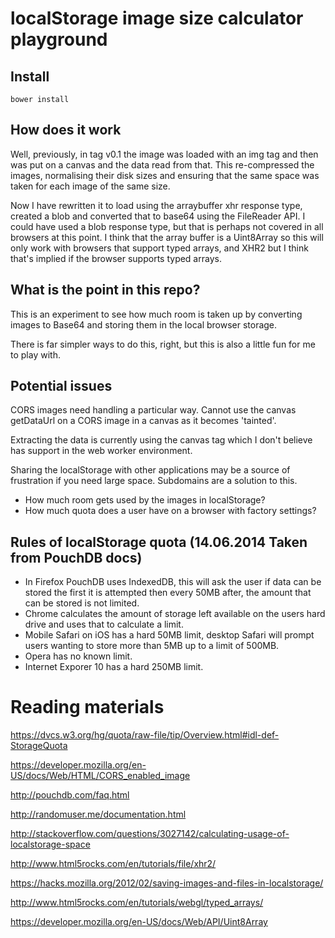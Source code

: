 # localStorage image size calculator playground

## Install
```
bower install
```

## How does it work
Well, previously, in tag v0.1 the image was loaded with an img tag and then was put on a canvas
and the data read from that. This re-compressed the images, normalising their disk sizes and
ensuring that the same space was taken for each image of the same size.

Now I have rewritten it to load using the arraybuffer xhr response type, created a blob and
converted that to base64 using the FileReader API. I could have used a blob response type, but that
is perhaps not covered in all browsers at this point. I think that the array buffer is a Uint8Array
so this will only work with browsers that support typed arrays, and XHR2 but I think that's
implied if the browser supports typed arrays.

## What is the point in this repo?
This is an experiment to see how much room is taken up by converting images to Base64 and storing
them in the local browser storage.

There is far simpler ways to do this, right, but this is also a little fun for me to play with.

## Potential issues
CORS images need handling a particular way. Cannot use the canvas getDataUrl on a CORS image in a
canvas as it becomes 'tainted'.

Extracting the data is currently using the canvas tag which I don't believe has support in the
web worker environment.

Sharing the localStorage with other applications may be a source of frustration if you need large
space. Subdomains are a solution to this.

* How much room gets used by the images in localStorage?
* How much quota does a user have on a browser with factory settings?

## Rules of localStorage quota (14.06.2014 Taken from PouchDB docs)
* In Firefox PouchDB uses IndexedDB, this will ask the user if data can be stored the first it is attempted then every 50MB after, the amount that can be stored is not limited.
* Chrome calculates the amount of storage left available on the users hard drive and uses that to calculate a limit.
* Mobile Safari on iOS has a hard 50MB limit, desktop Safari will prompt users wanting to store more than 5MB up to a limit of 500MB.
* Opera has no known limit.
* Internet Exporer 10 has a hard 250MB limit.


# Reading materials

https://dvcs.w3.org/hg/quota/raw-file/tip/Overview.html#idl-def-StorageQuota

https://developer.mozilla.org/en-US/docs/Web/HTML/CORS_enabled_image

http://pouchdb.com/faq.html

http://randomuser.me/documentation.html

http://stackoverflow.com/questions/3027142/calculating-usage-of-localstorage-space

http://www.html5rocks.com/en/tutorials/file/xhr2/

https://hacks.mozilla.org/2012/02/saving-images-and-files-in-localstorage/

http://www.html5rocks.com/en/tutorials/webgl/typed_arrays/

https://developer.mozilla.org/en-US/docs/Web/API/Uint8Array
